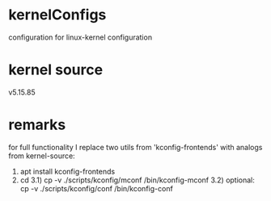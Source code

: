 # kernelConfigs
configuration for linux-kernel configuration 

# kernel source
v5.15.85

# remarks 
for full functionality I replace two utils from 'kconfig-frontends' with analogs from kernel-source:
1) apt install kconfig-frontends
2) cd <linux-sources-root>
3.1) cp -v ./scripts/kconfig/mconf /bin/kconfig-mconf
3.2) optional: cp -v ./scripts/kconfig/conf /bin/kconfig-conf
